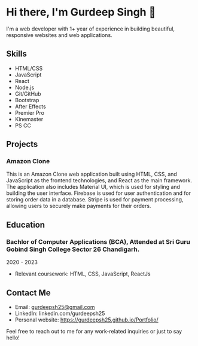 # Hi there, I'm Gurdeep Singh 👋

I'm a web developer with 1+ year of experience in building beautiful, responsive websites and web applications.

## Skills

- HTML/CSS
- JavaScript
- React
- Node.js
- Git/GitHub
- Bootstrap
- After Effects
- Premier Pro
- Kinemaster
- PS CC

## Projects

### Amazon Clone

This is an Amazon Clone web application built using HTML, CSS, and JavaScript as the frontend technologies, and React as the main framework. The application also includes Material UI, which is used for styling and building the user interface. Firebase is used for user authentication and for storing order data in a database. Stripe is used for payment processing, allowing users to securely make payments for their orders.

## Education

### Bachlor of Computer Applications (BCA), Attended at Sri Guru Gobind Singh College Sector 26 Chandigarh.

2020 - 2023

- Relevant coursework: HTML, CSS, JavaScript, ReactJs

## Contact Me

- Email: gurdeepsh25@gmail.com
- LinkedIn: linkedin.com/gurdeepsh25
- Personal website: https://gurdeepsh25.github.io/Portfolio/

Feel free to reach out to me for any work-related inquiries or just to say hello!
